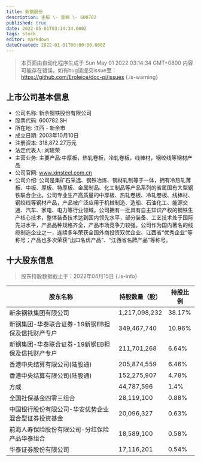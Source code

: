 ```yaml
---
title: 新钢股份
description: 主板 \- 普钢 \- 600782
published: true
date: 2022-05-01T03:14:34.000Z
tags: stock
editor: markdown
dateCreated: 2022-01-01T00:00:00.000Z
---
```


> 本页面由自动化程序生成于 Sun May 01 2022 03:14:34 GMT+0800
> 内容可能存在错误，如有bug请提交issue至：https://github.com/Eroleice/doc-pi/issues
{.is-warning}

## 上市公司基本信息
- 公司名称: 新余钢铁股份有限公司
- 股票代码: 600782.SH
- 所在地: 江西 - 新余市
- 成立日期: 2003年10月10日
- 注册资本: 318,872.27万元
- 法定代表人: 刘建荣
- 主营业务: 主要产品:中厚板，热轧卷板，冷轧卷板，线棒材，钢绞线等钢材产品
- 公司官网: www.xinsteel.com.cn
- 公司介绍: 公司是集矿石采选、钢铁冶炼、钢材轧制等于一体，拥有冷热轧薄板、中板、厚板、特厚板、金属制品、化工制品等产品系列的省属国有大型钢铁联合企业。公司专业生产高质量的中厚板、热轧卷板、冷轧卷板、线棒材、钢绞线等钢材产品，产品被广泛应用于机械制造、造船、石油化工、能源交通、汽车、家电、电力等行业领域。公司拥有一批具有自主知识产权的钢铁生产核心技术，整体装备技术达到国内领先水平，部分装备、工艺技术处于国际先进水平，产品品种规格齐全，产品市场竞争力较强。公司作为国内著名的线缆制造企业之一，连续多年荣获全国外商投资双优企业、江西省“优秀企业”等称号；产品也多次荣获“出口名优产品”、“江西省名牌产品”等称号。


## 十大股东信息
> 股东持股数据截止于：2022年04月15日
{.is-info}

| 股东名称 | 持股数量（股） | 持股比例 |
| --- | --- | --- |
| 新余钢铁集团有限公司 | 1,217,098,232 | 38.17% |
| 新钢集团-华泰联合证券-19新钢EB担保及信托财产专户 | 349,467,740 | 10.96% |
| 新钢集团-华泰联合证券-19新钢EB担保及信托财产专户 | 211,701,268 | 6.64% |
| 香港中央结算有限公司(陆股通) | 205,874,559 | 6.46% |
| 香港中央结算有限公司(陆股通) | 152,275,907 | 4.78% |
| 方威 | 44,787,596 | 1.4% |
| 全国社保基金四零三组合 | 28,119,100 | 0.88% |
| 中国银行股份有限公司-华安优势企业混合型证券投资基金 | 20,096,327 | 0.63% |
| 前海人寿保险股份有限公司-分红保险产品华泰组合 | 18,589,100 | 0.58% |
| 华泰证券股份有限公司 | 17,116,201 | 0.54% |




